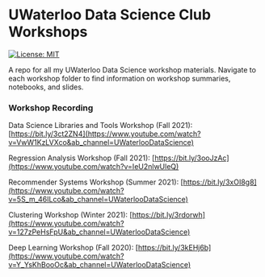 # UWaterloo Data Science Club Workshops
[![License: MIT](https://img.shields.io/badge/License-MIT-yellow.svg)](https://opensource.org/licenses/MIT)

A repo for all my UWaterloo Data Science workshop materials. Navigate to each workshop folder to find information on workshop summaries, notebooks, and slides.

### Workshop Recording

Data Science Libraries and Tools Workshop (Fall 2021): [https://bit.ly/3ct2ZN4](https://www.youtube.com/watch?v=VwW1KzLVXco&ab_channel=UWaterlooDataScience)

Regression Analysis Workshop (Fall 2021): [https://bit.ly/3ooJzAc](https://www.youtube.com/watch?v=IeU2nlwUleQ)

Recommender Systems Workshop (Summer 2021): [https://bit.ly/3xOI8g8](https://www.youtube.com/watch?v=5S_m_46ILco&ab_channel=UWaterlooDataScience)

Clustering Workshop (Winter 2021): [https://bit.ly/3rdorwh](https://www.youtube.com/watch?v=127zPeHsFpU&ab_channel=UWaterlooDataScience)

Deep Learning Workshop (Fall 2020): [https://bit.ly/3kEHj6b](https://www.youtube.com/watch?v=Y_YsKhBooOc&ab_channel=UWaterlooDataScience)





